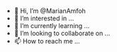 - 👋 Hi, I’m @MarianAmfoh
- 👀 I’m interested in ...
- 🌱 I’m currently learning ...
- 💞️ I’m looking to collaborate on ...
- 📫 How to reach me ...

<!---
MarianAmfoh/MarianAmfoh is a ✨ special ✨ repository because its `README.md` (this file) appears on your GitHub profile.
You can click the Preview link to take a look at your changes.
--->
